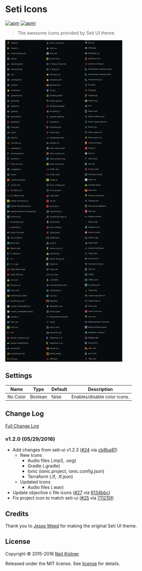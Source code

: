 # Seti Icons

[![apm][apm-image]][apm-url]
[![apmi][apmi-image]][apmi-url]

> The awesome icons provided by Seti UI theme.

![Seti UI](https://github.com/jesseweed/seti-ui/raw/master/screenshot-icons.png)

## Settings

| Name | Type | Default | Description |
|---|---|---|---|
| No Color | Boolean | false | Enables/disable color icons. |

## Change Log

[Full Change Log](changelog.md)

### v1.2.0 (05/29/2016)
- Add changes from seti-ui v1.2.3 ([#24](https://github.com/wyze/atom-seti-icons/issues/24) via [cb8ba81](https://github.com/wyze/atom-seti-icons/commit/cb8ba819ecd9c4b9cf458e0576b0259453f5468a))
  - New Icons
    - Audio files (.mp3, .oog)
    - Gradle (.gradle)
    - Ionic (ionic.project, ionic.config.json)
    - Terraform (.tf, .tf.json)
  - Updated Icons
    - Audio files (.wav)
- Update objective c file icons ([#27](https://github.com/wyze/atom-seti-icons/pull/27) via [6134bbc](https://github.com/wyze/atom-seti-icons/commit/6134bbc2edfbeba68aece38dc8e122b9da82ef70))
- Fix project icon to match seti-ui ([#25](https://github.com/wyze/atom-seti-icons/issues/25) via [711215f](https://github.com/wyze/atom-seti-icons/commit/711215fdf3ca5c570c36c992448230cfe908eefa))

## Credits

Thank you to [Jesse Weed](//github.com/jesseweed) for making the original Seti UI theme.

## License

Copyright © 2015-2016 [Neil Kistner](//github.com/wyze)

Released under the MIT license. See [license](license) for details.

[apm-image]: https://img.shields.io/apm/v/seti-icons.svg?style=flat-square
[apm-url]: https://atom.io/packages/seti-icons

[apmi-image]: https://img.shields.io/apm/dm/seti-icons.svg?style=flat-square
[apmi-url]: https://atom.io/packages/seti-icons
